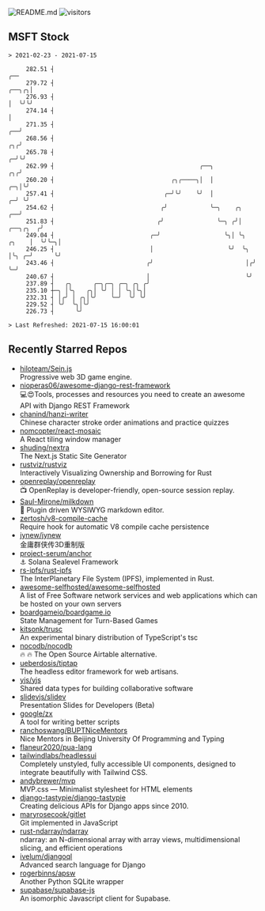 ![README.md](https://github.com/Gerhut/Gerhut/workflows/README.md/badge.svg)
![visitors](https://visitors.vercel.app/Gerhut/Gerhut?token=8cf69d1f6813d272ef062726b6070c9be4ff72038cfe5a7ded7384a8da65d866)

## MSFT Stock

```
> 2021-02-23 - 2021-07-15

     282.51 ┤                                                                                                ╭── 
     279.72 ┤                                                                                          ╭──╮╭╮│   
     276.93 ┤                                                                                          │  ╰╯╰╯   
     274.14 ┤                                                                                          │         
     271.35 ┤                                                                                       ╭──╯         
     268.56 ┤                                                                                    ╭╮╭╯            
     265.78 ┤                                                                                  ╭─╯╰╯             
     262.99 ┤                                         ╭──╮                                  ╭╮╭╯                 
     260.20 ┤                                 ╭╮╭────╮│  │                               ╭─╮│╰╯                  
     257.41 ┤                               ╭─╯╰╯    ╰╯  │                             ╭─╯ ╰╯                    
     254.62 ┤                              ╭╯            ╰─╮    ╭╮                  ╭──╯                         
     251.83 ┤                             ╭╯               ╰─╮ ╭╯│         ╭──╮╭╮  ╭╯                            
     249.04 ┤                           ╭─╯                  ╰╮│ ╰╮  ╭╮    │  ╰╯╰─╮│                             
     246.25 ┤                           │                     ╰╯  ╰╮ │╰╮ ╭─╯      ╰╯                             
     243.46 ┤                          ╭╯                          │╭╯ ╰─╯                                       
     240.67 ┤                          │                           ╰╯                                            
     237.89 ┤   ╭╮      ╭─╮╭─╮ ╭─╮ ╭╮ ╭╯                                                                         
     235.10 ┼─╮ │╰╮   ╭╮│ ╰╯ │ │ ╰╮│╰╮│                                                                          
     232.31 ┤ │╭╯ │ ╭╮│╰╯    ╰─╯  ╰╯ ╰╯                                                                          
     229.52 ┤ ╰╯  ╰╮│╰╯                                                                                          
     226.73 ┤      ╰╯                                                                                            

> Last Refreshed: 2021-07-15 16:00:01
```

## Recently Starred Repos

- [hiloteam/Sein.js](https://github.com/hiloteam/Sein.js)  
  Progressive web 3D game engine.
- [nioperas06/awesome-django-rest-framework](https://github.com/nioperas06/awesome-django-rest-framework)  
   💻😍Tools, processes and resources you need to create an awesome API with Django REST Framework
- [chanind/hanzi-writer](https://github.com/chanind/hanzi-writer)  
  Chinese character stroke order animations and practice quizzes
- [nomcopter/react-mosaic](https://github.com/nomcopter/react-mosaic)  
  A React tiling window manager
- [shuding/nextra](https://github.com/shuding/nextra)  
  The Next.js Static Site Generator
- [rustviz/rustviz](https://github.com/rustviz/rustviz)  
  Interactively Visualizing Ownership and Borrowing for Rust
- [openreplay/openreplay](https://github.com/openreplay/openreplay)  
  :tv: OpenReplay is developer-friendly, open-source session replay.
- [Saul-Mirone/milkdown](https://github.com/Saul-Mirone/milkdown)  
  🍼 Plugin driven WYSIWYG  markdown editor.
- [zertosh/v8-compile-cache](https://github.com/zertosh/v8-compile-cache)  
  Require hook for automatic V8 compile cache persistence
- [jynew/jynew](https://github.com/jynew/jynew)  
  金庸群侠传3D重制版
- [project-serum/anchor](https://github.com/project-serum/anchor)  
  ⚓ Solana Sealevel Framework
- [rs-ipfs/rust-ipfs](https://github.com/rs-ipfs/rust-ipfs)  
  The InterPlanetary File System (IPFS), implemented in Rust.
- [awesome-selfhosted/awesome-selfhosted](https://github.com/awesome-selfhosted/awesome-selfhosted)  
  A list of Free Software network services and web applications which can be hosted on your own servers
- [boardgameio/boardgame.io](https://github.com/boardgameio/boardgame.io)  
  State Management for Turn-Based Games
- [kitsonk/trusc](https://github.com/kitsonk/trusc)  
  An experimental binary distribution of TypeScript's tsc
- [nocodb/nocodb](https://github.com/nocodb/nocodb)  
  🔥 🔥  The Open Source Airtable alternative. 
- [ueberdosis/tiptap](https://github.com/ueberdosis/tiptap)  
  The headless editor framework for web artisans.
- [yjs/yjs](https://github.com/yjs/yjs)  
  Shared data types for building collaborative software
- [slidevjs/slidev](https://github.com/slidevjs/slidev)  
  Presentation Slides for Developers (Beta)
- [google/zx](https://github.com/google/zx)  
  A tool for writing better scripts
- [ranchoswang/BUPTNiceMentors](https://github.com/ranchoswang/BUPTNiceMentors)  
  Nice Mentors in Beijing University Of Programming and Typing 
- [flaneur2020/pua-lang](https://github.com/flaneur2020/pua-lang)  
- [tailwindlabs/headlessui](https://github.com/tailwindlabs/headlessui)  
  Completely unstyled, fully accessible UI components, designed to integrate beautifully with Tailwind CSS.
- [andybrewer/mvp](https://github.com/andybrewer/mvp)  
  MVP.css — Minimalist stylesheet for HTML elements
- [django-tastypie/django-tastypie](https://github.com/django-tastypie/django-tastypie)  
  Creating delicious APIs for Django apps since 2010.
- [maryrosecook/gitlet](https://github.com/maryrosecook/gitlet)  
  Git implemented in JavaScript
- [rust-ndarray/ndarray](https://github.com/rust-ndarray/ndarray)  
  ndarray: an N-dimensional array with array views, multidimensional slicing, and efficient operations
- [ivelum/djangoql](https://github.com/ivelum/djangoql)  
  Advanced search language for Django
- [rogerbinns/apsw](https://github.com/rogerbinns/apsw)  
  Another Python SQLite wrapper
- [supabase/supabase-js](https://github.com/supabase/supabase-js)  
  An isomorphic Javascript client for Supabase.
